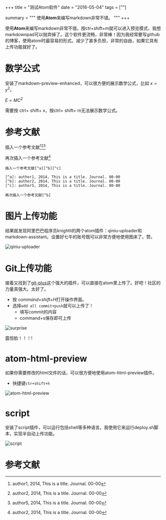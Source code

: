 +++
title =  "测试Atom软件"
date = "2016-05-04"
tags = [""]

summary = """
使用**Atom**来编写markdown非常不错。
"""
+++



使用**Atom**来编写markdown非常不错，按ctr+shift+m就可以进入预览模式，我想markdownpad可以抛弃掉了。这个软件更流畅，非常棒！因为我经常要写github的博客，使用atom时最容易的形式。减少了甚多负担，非常的自由，如果它具有上传功能就好了。

# 数学公式

安装了markdown-preview-enhanced，可以很方便的展示数学公式，比如 $x = y^2$。

$E = MC^2$

需要按 ctrl+ shift+ x，按ctrl+ shift+ m无法展示数学公式。

# 参考文献

插入一个参考文献[^a][^b][^c]

[^a]: author1, 2014, This is a title. Journal. 00-00
[^b]: author2, 2014, This is a title. Journal. 00-00
[^c]: author5, 2014, This is a title. Journal. 00-00

再次插入一个参考文献[^b]

```
插入一个参考文献[^a][^b][^c]

[^a]: author1, 2014, This is a title. Journal. 00-00
[^b]: author2, 2014, This is a title. Journal. 00-00
[^c]: author5, 2014, This is a title. Journal. 00-00

再次插入一个参考文献[^b]
```

# 图片上传功能
结果就发现阿里巴巴程序员knightli的两个atom插件：qiniu-uploader和markdown-assistant。设置好七牛的账号既可以非常方便地使用图床了。赞。

![qiniu-uploader](http://oaf2qt3yk.bkt.clouddn.com/1895b6670f7276a1f10903cf1305e686.png)

# Git上传功能
接着又找到了[git-plus](https://atom.io/packages/git-plus)这个强大的插件，可以直接在atom里上传了。好吧！社区的力量真强大。太好了。

- 按 *command+shift+H*打开操作界面。
- 选择`add all commit+push`就可以上传了！
  * 填写commit的内容
  * command+s保存即可上传

![surprise](http://oaf2qt3yk.bkt.clouddn.com/7497f687c919c447882fd0abd4d68bc2.png)

震惊脸！！！!

# atom-html-preview

如果你需要修改的html文件的话，可以很方便地使用atom-html-preview插件。

- 快捷键`ctr+shift+h`

![atom-html-preview](http://oaf2qt3yk.bkt.clouddn.com/d832f904c15079ed7f38816a5407c1b6.png)

# script

安装了script插件，可以运行包括shell等多种语言。我使用它来运行deploy.sh脚本，实现半自动上传功能。

![script](http://oaf2qt3yk.bkt.clouddn.com/2df996e188f3365d7c8cdf08c930486e.png)

# 参考文献
